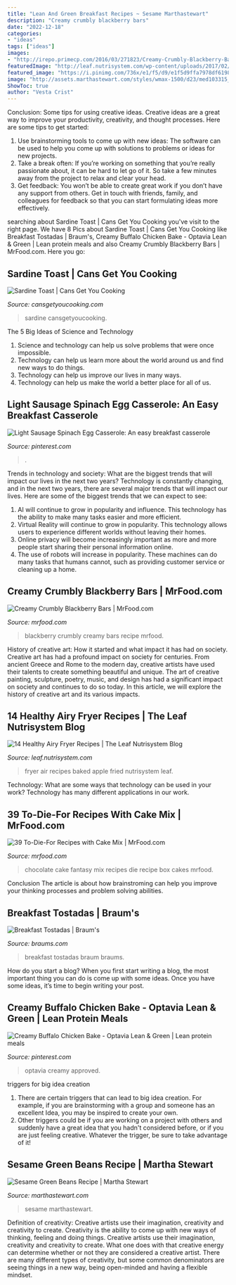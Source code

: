 ```yaml
---
title: "Lean And Green Breakfast Recipes ~ Sesame Marthastewart"
description: "Creamy crumbly blackberry bars"
date: "2022-12-18"
categories:
- "ideas"
tags: ["ideas"]
images:
- "http://irepo.primecp.com/2016/03/271823/Creamy-Crumbly-Blackberry-Bars_ExtraLarge1000_ID-1553362.jpg?v=1553362"
featuredImage: "http://leaf.nutrisystem.com/wp-content/uploads/2017/02/Air-Fryer-Baked-Apple-with-Walnuts-and-Raisins.jpg"
featured_image: "https://i.pinimg.com/736x/e1/f5/d9/e1f5d9ffa7978df61985249b1354be5f.jpg"
image: "http://assets.marthastewart.com/styles/wmax-1500/d23/med103315_0108_greenben/med103315_0108_greenben_sq.jpg?itok=485zRnP1"
ShowToc: true
author: "Vesta Crist"
---
```



Conclusion: Some tips for using creative ideas.
Creative ideas are a great way to improve your productivity, creativity, and thought processes. Here are some tips to get started: 
1. Use brainstorming tools to come up with new ideas: The software can be used to help you come up with solutions to problems or ideas for new projects. 
2. Take a break often: If you’re working on something that you’re really passionate about, it can be hard to let go of it. So take a few minutes away from the project to relax and clear your head. 
3. Get feedback: You won’t be able to create great work if you don’t have any support from others. Get in touch with friends, family, and colleagues for feedback so that you can start formulating ideas more effectively.

	

		
searching about Sardine Toast | Cans Get You Cooking you've visit to the right page. We have 8 Pics about Sardine Toast | Cans Get You Cooking like Breakfast Tostadas | Braum&#039;s, Creamy Buffalo Chicken Bake - Optavia Lean &amp; Green | Lean protein meals and also Creamy Crumbly Blackberry Bars | MrFood.com. Here you go:
		
    
## Sardine Toast | Cans Get You Cooking

<img loading=lazy src="http://cansgetyoucooking.com/wp-content/uploads/2018/08/0-Sardine-Toast.jpg" onerror="this.onerror=null;this.src='https://tse4.mm.bing.net/th?id=OIP.tMtlf79kWYQWWhwkBVX8nQHaE7&amp;pid=15.1';" alt="Sardine Toast | Cans Get You Cooking">

_Source: cansgetyoucooking.com_

>sardine cansgetyoucooking. 

	

The 5 Big Ideas of Science and Technology
1. Science and technology can help us solve problems that were once impossible.
2. Technology can help us learn more about the world around us and find new ways to do things.
3. Technology can help us improve our lives in many ways.
4. Technology can help us make the world a better place for all of us.

    
## Light Sausage Spinach Egg Casserole: An Easy Breakfast Casserole

<img loading=lazy src="https://i.pinimg.com/736x/44/34/1e/44341e318bec92535b061a690bc147d7.jpg" onerror="this.onerror=null;this.src='https://tse3.mm.bing.net/th?id=OIP.lkmOnRAe9ngIebaqaIICCQHaLH&amp;pid=15.1';" alt="Light Sausage Spinach Egg Casserole: An easy breakfast casserole">

_Source: pinterest.com_

>. 

	

Trends in technology and society: What are the biggest trends that will impact our lives in the next two years?
Technology is constantly changing, and in the next two years, there are several major trends that will impact our lives. Here are some of the biggest trends that we can expect to see: 
1) AI will continue to grow in popularity and influence. This technology has the ability to make many tasks easier and more efficient. 
2) Virtual Reality will continue to grow in popularity. This technology allows users to experience different worlds without leaving their homes. 
3) Online privacy will become increasingly important as more and more people start sharing their personal information online. 
4) The use of robots will increase in popularity. These machines can do many tasks that humans cannot, such as providing customer service or cleaning up a home.

    
## Creamy Crumbly Blackberry Bars | MrFood.com

<img loading=lazy src="http://irepo.primecp.com/2016/03/271823/Creamy-Crumbly-Blackberry-Bars_ExtraLarge1000_ID-1553362.jpg?v=1553362" onerror="this.onerror=null;this.src='https://tse4.mm.bing.net/th?id=OIP.kIkgpCn7zAwB5y9WDtQ2twHaE8&amp;pid=15.1';" alt="Creamy Crumbly Blackberry Bars | MrFood.com">

_Source: mrfood.com_

>blackberry crumbly creamy bars recipe mrfood. 

	

History of creative art: How it started and what impact it has had on society.
Creative art has had a profound impact on society for centuries. From ancient Greece and Rome to the modern day, creative artists have used their talents to create something beautiful and unique. The art of creative painting, sculpture, poetry, music, and design has had a significant impact on society and continues to do so today. In this article, we will explore the history of creative art and its various impacts.

    
## 14 Healthy Airy Fryer Recipes | The Leaf Nutrisystem Blog

<img loading=lazy src="http://leaf.nutrisystem.com/wp-content/uploads/2017/02/Air-Fryer-Baked-Apple-with-Walnuts-and-Raisins.jpg" onerror="this.onerror=null;this.src='https://tse2.mm.bing.net/th?id=OIP.UNV05PgzfVaLlbhlJuIQIAHaHa&amp;pid=15.1';" alt="14 Healthy Airy Fryer Recipes | The Leaf Nutrisystem Blog">

_Source: leaf.nutrisystem.com_

>fryer air recipes baked apple fried nutrisystem leaf. 

	

Technology: What are some ways that technology can be used in your work?
Technology has many different applications in our work.

    
## 39 To-Die-For Recipes With Cake Mix | MrFood.com

<img loading=lazy src="https://irepo.primecp.com/2015/06/224464/Chocolate-Fantasy_ExtraLarge1000_ID-1043255.jpg?v=1043255" onerror="this.onerror=null;this.src='https://tse4.mm.bing.net/th?id=OIP.wtUI6vDMAPu9V6q_J8hONAHaE8&amp;pid=15.1';" alt="39 To-Die-For Recipes with Cake Mix | MrFood.com">

_Source: mrfood.com_

>chocolate cake fantasy mix recipes die recipe box cakes mrfood. 

	

Conclusion
The article is about how brainstroming can help you improve your thinking processes and problem solving abilities.

    
## Breakfast Tostadas | Braum&#039;s

<img loading=lazy src="https://www.braums.com/wp-content/uploads/2018/04/031-Braums-Spring-2016.jpg" onerror="this.onerror=null;this.src='https://tse1.mm.bing.net/th?id=OIP.-Oa0oEb1S1eOqmdL89QE9gHaF_&amp;pid=15.1';" alt="Breakfast Tostadas | Braum&#039;s">

_Source: braums.com_

>breakfast tostadas braum braums. 

	

How do you start a blog?
When you first start writing a blog, the most important thing you can do is come up with some ideas. Once you have some ideas, it’s time to begin writing your post.

    
## Creamy Buffalo Chicken Bake - Optavia Lean &amp; Green | Lean Protein Meals

<img loading=lazy src="https://i.pinimg.com/736x/e1/f5/d9/e1f5d9ffa7978df61985249b1354be5f.jpg" onerror="this.onerror=null;this.src='https://tse3.mm.bing.net/th?id=OIP.bcap-iPlDg2vz2XcC7JfLwHaPV&amp;pid=15.1';" alt="Creamy Buffalo Chicken Bake - Optavia Lean &amp; Green | Lean protein meals">

_Source: pinterest.com_

>optavia creamy approved. 

	

triggers for big idea creation
1. There are certain triggers that can lead to big idea creation. For example, if you are brainstorming with a group and someone has an excellent Idea, you may be inspired to create your own. 
2. Other triggers could be if you are working on a project with others and suddenly have a great idea that you hadn't considered before, or if you are just feeling creative. Whatever the trigger, be sure to take advantage of it!

    
## Sesame Green Beans Recipe | Martha Stewart

<img loading=lazy src="http://assets.marthastewart.com/styles/wmax-1500/d23/med103315_0108_greenben/med103315_0108_greenben_sq.jpg?itok=485zRnP1" onerror="this.onerror=null;this.src='https://tse3.mm.bing.net/th?id=OIP.YUOqjGbYoTEVc1wNbnb6eQHaHa&amp;pid=15.1';" alt="Sesame Green Beans Recipe | Martha Stewart">

_Source: marthastewart.com_

>sesame marthastewart. 

	

Definition of creativity: Creative artists use their imagination, creativity and creativity to create.
Creativity is the ability to come up with new ways of thinking, feeling and doing things. Creative artists use their imagination, creativity and creativity to create. What one does with that creative energy can determine whether or not they are considered a creative artist. There are many different types of creativity, but some common denominators are seeing things in a new way, being open-minded and having a flexible mindset.

